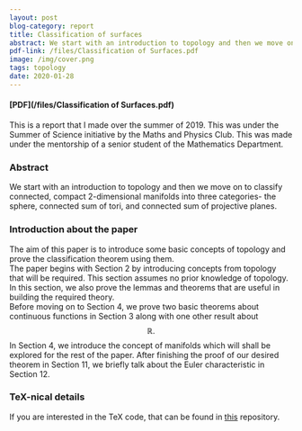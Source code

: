 ```yaml
---
layout: post
blog-category: report
title: Classification of surfaces
abstract: We start with an introduction to topology and then we move on to classify connected, compact 2-dimensional manifolds into three categories- the sphere, connected sum of tori, and connected sum of projective planes.
pdf-link: /files/Classification of Surfaces.pdf
image: /img/cover.png
tags: topology
date: 2020-01-28
---
```

#### [PDF](/files/Classification of Surfaces.pdf)  
This is a report that I made over the summer of 2019. This was under the Summer of Science initiative by the Maths and Physics Club. This was made under the mentorship of a senior student of the Mathematics Department.

### Abstract
We start with an introduction to topology and then we move on to classify connected, compact 2-dimensional manifolds into three categories- the sphere, connected sum of tori, and connected sum of projective planes.

### Introduction about the paper
The aim of this paper is to introduce some basic concepts of topology and prove the classification theorem using them.  
The paper begins with Section 2 by introducing concepts from topology that will be required. This section assumes no prior knowledge of topology. In this section, we also prove the lemmas and theorems that are useful in building the required theory.  
Before moving on to Section 4, we prove two basic theorems about continuous functions in Section 3 along with one other result about $$\mathbb{R}.$$
In Section 4, we introduce the concept of manifolds which will shall be explored for the rest of the paper. After finishing the proof of our desired theorem in Section 11, we briefly talk about the Euler characteristic in Section 12.


### TeX-nical details
If you are interested in the TeX code, that can be found in [this](https://aryamanmaithani.github.io/classification-of-surfaces/) repository.